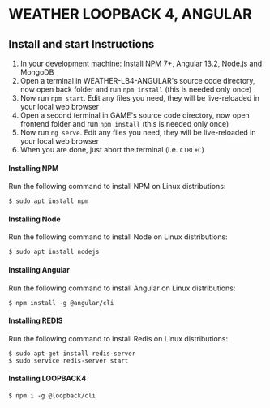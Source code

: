 # WEATHER LOOPBACK 4, ANGULAR

## Install and start Instructions

1. In your development machine: Install NPM 7+, Angular 13.2, Node.js and MongoDB 
2. Open a terminal in WEATHER-LB4-ANGULAR's source code directory, now open back folder and run `npm install` (this is needed only once)
3. Now run `npm start`. Edit any files you need, they will be live-reloaded in your local web browser
4. Open a second terminal in GAME's source code directory, now open frontend folder and run `npm install` (this is needed only once)
3. Now run `ng serve`. Edit any files you need, they will be live-reloaded in your local web browser
4. When you are done, just abort the terminal (i.e. `CTRL+C`)

#### Installing NPM 

Run the following command to install NPM on Linux distributions:

    $ sudo apt install npm

#### Installing Node

Run the following command to install Node on Linux distributions:

    $ sudo apt install nodejs

#### Installing Angular 

Run the following command to install Angular on Linux distributions:

    $ npm install -g @angular/cli


#### Installing REDIS

Run the following command to install Redis on Linux distributions:

    $ sudo apt-get install redis-server
    $ sudo service redis-server start

#### Installing LOOPBACK4

    $ npm i -g @loopback/cli
